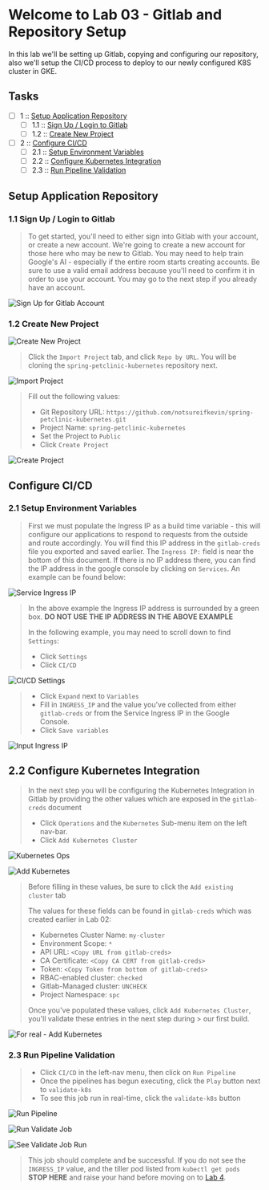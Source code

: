 Welcome to Lab 03 - Gitlab and Repository Setup
===

In this lab we'll be setting up Gitlab, copying and configuring our repository, also we'll setup the CI/CD process to deploy to our newly configured K8S cluster in GKE.

## Tasks

- [ ] 1 :: [Setup Application Repository](https://gitlab.com/opentracing-workshop/lab-notes/tree/master/lab-03#setup-application-repository)
  - [ ] 1.1 :: [Sign Up / Login to Gitlab](https://gitlab.com/opentracing-workshop/lab-notes/tree/master/lab-03#11-sign-up-login-to-gitlab)
  - [ ] 1.2 :: [Create New Project](https://gitlab.com/opentracing-workshop/lab-notes/tree/master/lab-03#12-create-new-project)
- [ ] 2 :: [Configure CI/CD](https://gitlab.com/opentracing-workshop/lab-notes/tree/master/lab-03#configure-cicd)
  - [ ] 2.1 :: [Setup Environment Variables](https://gitlab.com/opentracing-workshop/lab-notes/tree/master/lab-03#21-setup-environment-variables)
  - [ ] 2.2 :: [Configure Kubernetes Integration](https://gitlab.com/opentracing-workshop/lab-notes/tree/master/lab-03#22-configure-kubernetes-integration)
  - [ ] 2.3 :: [Run Pipeline Validation](https://gitlab.com/opentracing-workshop/lab-notes/tree/master/lab-03#23-run-pipeline-validation)

Setup Application Repository
---

### 1.1 Sign Up / Login to Gitlab

> To get started, you'll need to either sign into Gitlab with your account, or create a new account. We're going to create a new account for those here who may be new to Gitlab. You may need to help train Google's AI - especially if the entire room starts creating accounts. Be sure to use a valid email address because you'll need to confirm it in order to use your account. You may go to the next step if you already have an account.

![Sign Up for Gitlab Account](/lab-03/images/img01.png)

### 1.2 Create New Project

![Create New Project](/lab-03/images/img02.png)

> Click the `Import Project` tab, and click `Repo by URL`. You will be cloning the `spring-petclinic-kubernetes` repository next.

![Import Project](/lab-03/images/img03.png)

> Fill out the following values:
>
> * Git Repository URL: `https://github.com/notsureifkevin/spring-petclinic-kubernetes.git`
> * Project Name: `spring-petclinic-kubernetes`
> * Set the Project to `Public`
> * Click `Create Project`

![Create Project](/lab-03/images/img04-v2.png)

Configure CI/CD
---

### 2.1 Setup Environment Variables

> First we must populate the Ingress IP as a build time variable - this will configure our applications to respond to requests from the outside and route accordingly. You will find this IP address in the `gitlab-creds` file you exported and saved earlier. The `Ingress IP:` field is near the bottom of this document. If there is no IP address there, you can find the IP address in the google console by clicking on `Services`. An example can be found below:

![Service Ingress IP](/lab-03/images/img05a.png)

> In the above example the Ingress IP address is surrounded by a green box. **DO NOT USE THE IP ADDRESS IN THE ABOVE EXAMPLE**
> 
> In the following example, you may need to scroll down to find `Settings`:
> 
> * Click `Settings`
> * Click `CI/CD`

![CI/CD Settings](/lab-03/images/img05b-v2.png)

> * Click `Expand` next to `Variables`
> * Fill in `INGRESS_IP` and the value you've collected from either `gitlab-creds` or from the Service Ingress IP in the Google Console.
> * Click `Save variables`

![Input Ingress IP](/lab-03/images/img05c.png)

## 2.2 Configure Kubernetes Integration

> In the next step you will be configuring the Kubernetes Integration in Gitlab by providing the other values which are exposed in the `gitlab-creds` document
> 
> * Click `Operations` and the `Kubernetes` Sub-menu item on the left nav-bar.
> * Click `Add Kubernetes Cluster`

![Kubernetes Ops](/lab-03/images/img06a.png)

![Add Kubernetes](/lab-03/images/img06b.png)

> Before filling in these values, be sure to click the `Add existing cluster` tab
>
> The values for these fields can be found in `gitlab-creds` which was created earlier in Lab 02:
> 
> * Kubernetes Cluster Name: `my-cluster`
> * Environment Scope: `*`
> * API URL: `<Copy URL from gitlab-creds>`
> * CA Certificate: `<Copy CA CERT from gitlab-creds>`
> * Token: `<Copy Token from bottom of gitlab-creds>`
> * RBAC-enabled cluster: `checked`
> * Gitlab-Managed cluster: `UNCHECK`
> * Project Namespace: `spc`
> 
> Once you've populated these values, click `Add Kubernetes Cluster`, you'll validate these entries in the next step during > our first build.

![For real - Add Kubernetes](/lab-03/images/img06c-v2.png)

### 2.3 Run Pipeline Validation

> * Click `CI/CD` in the left-nav menu, then click on `Run Pipeline`
> * Once the pipelines has begun executing, click the `Play` button next to `validate-k8s`
> * To see this job run in real-time, click the `validate-k8s` button

![Run Pipeline](/lab-03/images/img07a.png)

![Run Validate Job](/lab-03/images/img07b.png)

![See Validate Job Run](/lab-03/images/img07c.png)

> This job should complete and be successful. If you do not see the `INGRESS_IP` value, and the tiller pod listed from `kubectl get pods` **STOP HERE** and raise your hand before moving on to [Lab 4](https://gitlab.com/opentracing-workshop/lab-notes/tree/master/lab-04#welcome-to-lab-04-deploy-all-the-things).